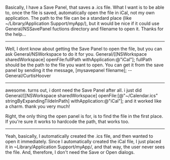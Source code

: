 

Basically, I have a Save Panel, that saves a .ics file.  What I want is to be able to, once the file is saved, automatically open the file in iCal, not my own application.  The path to the file can be a standard place (like ~/Library/Application Support/myApp/), but it would be nice if it could use General/NSSavePanel fuctions directory and filename to open it.  Thanks for the help...

----

Well, I dont know about getting the Save Panel to open the file, but you can ask General/NSWorkspace to do it for you. General/[[NSWorkspace sharedWorkspace] openFile:fullPath withApplication:@"iCal"]; fullPath should be the path to the file you want to open. You can get it from the save panel by sending it the message, [mysavepanel filename]; --General/CurtisHoover

----

awesome.  turns out, i dont need the Save Panel after all.  i just did General/[[NSWorkspace sharedWorkspace] openFile:[@"~/Calendar.ics" stringByExpandingTildeInPath] withApplication:@"iCal"]; and it worked like a charm.  thank you very much!

Right, the only thing the open panel is for, is to find the file in the first place. If you're sure it works to hardcode the path, that works too.

----

Yeah, basically, I automatically created the .ics file, and then wanted to open it immediately.  Since I automatically created the iCal file, I just placed it in ~Library/Application Support/myApp/, and that way, the user never sees the file.  And, therefore, I don't need the Save or Open dialogs.